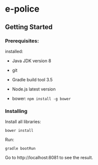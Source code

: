 # e-police
## Getting Started

### Prerequisites:

installed:

* Java JDK version 8

* git

* Gradle build tool 3.5

* Node.js latest version

* bower: ```npm install -g bower ```


### Installing

Install all libraries:

```
bower install
```
Run:
```
gradle bootRun
```
Go to http://localhost:8081 to see the result.
